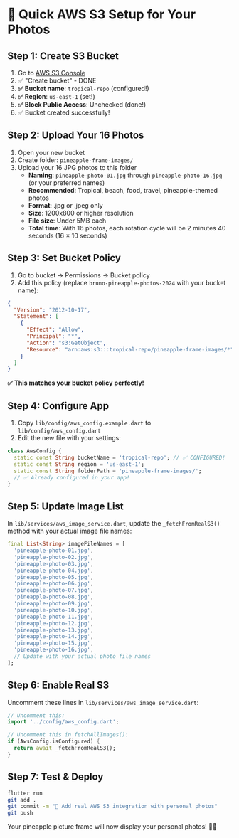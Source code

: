 # 🍍 Quick AWS S3 Setup for Your Photos

## Step 1: Create S3 Bucket
1. Go to [AWS S3 Console](https://s3.console.aws.amazon.com/)
2. ✅ "Create bucket" - DONE
3. **✅ Bucket name**: `tropical-repo` (configured!)
4. **✅ Region**: `us-east-1` (set!)
5. **✅ Block Public Access**: Unchecked (done!)
6. ✅ Bucket created successfully!

## Step 2: Upload Your 16 Photos
1. Open your new bucket
2. Create folder: `pineapple-frame-images/`
3. Upload your 16 JPG photos to this folder
   - **Naming**: `pineapple-photo-01.jpg` through `pineapple-photo-16.jpg` (or your preferred names)
   - **Recommended**: Tropical, beach, food, travel, pineapple-themed photos
   - **Format**: .jpg or .jpeg only
   - **Size**: 1200x800 or higher resolution
   - **File size**: Under 5MB each
   - **Total time**: With 16 photos, each rotation cycle will be 2 minutes 40 seconds (16 × 10 seconds)

## Step 3: Set Bucket Policy
1. Go to bucket → Permissions → Bucket policy
2. Add this policy (replace `bruno-pineapple-photos-2024` with your bucket name):

```json
{
  "Version": "2012-10-17",
  "Statement": [
    {
      "Effect": "Allow",
      "Principal": "*",
      "Action": "s3:GetObject",
      "Resource": "arn:aws:s3:::tropical-repo/pineapple-frame-images/*"
    }
  ]
}
```
**✅ This matches your bucket policy perfectly!**

## Step 4: Configure App
1. Copy `lib/config/aws_config.example.dart` to `lib/config/aws_config.dart`
2. Edit the new file with your settings:

```dart
class AwsConfig {
  static const String bucketName = 'tropical-repo'; // ✅ CONFIGURED!
  static const String region = 'us-east-1';
  static const String folderPath = 'pineapple-frame-images/';
  // ✅ Already configured in your app!
}
```

## Step 5: Update Image List
In `lib/services/aws_image_service.dart`, update the `_fetchFromRealS3()` method with your actual image file names:

```dart
final List<String> imageFileNames = [
  'pineapple-photo-01.jpg',
  'pineapple-photo-02.jpg',
  'pineapple-photo-03.jpg',
  'pineapple-photo-04.jpg',
  'pineapple-photo-05.jpg',
  'pineapple-photo-06.jpg',
  'pineapple-photo-07.jpg',
  'pineapple-photo-08.jpg',
  'pineapple-photo-09.jpg',
  'pineapple-photo-10.jpg',
  'pineapple-photo-11.jpg',
  'pineapple-photo-12.jpg',
  'pineapple-photo-13.jpg',
  'pineapple-photo-14.jpg',
  'pineapple-photo-15.jpg',
  'pineapple-photo-16.jpg',
  // Update with your actual photo file names
];
```

## Step 6: Enable Real S3
Uncomment these lines in `lib/services/aws_image_service.dart`:

```dart
// Uncomment this:
import '../config/aws_config.dart';

// Uncomment this in fetchAllImages():
if (AwsConfig.isConfigured) {
  return await _fetchFromRealS3();
}
```

## Step 7: Test & Deploy
```bash
flutter run
git add .
git commit -m "🍍 Add real AWS S3 integration with personal photos"
git push
```

Your pineapple picture frame will now display your personal photos! 🍍📸